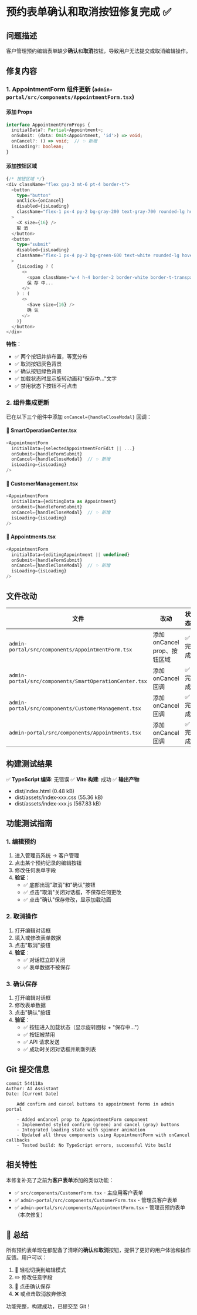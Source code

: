 # 预约表单确认和取消按钮修复完成 ✅

## 问题描述

客户管理预约编辑表单缺少**确认**和**取消**按钮，导致用户无法提交或取消编辑操作。

## 修复内容

### 1. **AppointmentForm 组件更新** (`admin-portal/src/components/AppointmentForm.tsx`)

#### 添加 Props
```typescript
interface AppointmentFormProps {
  initialData?: Partial<Appointment>;
  onSubmit: (data: Omit<Appointment, 'id'>) => void;
  onCancel?: () => void;  // ✨ 新增
  isLoading?: boolean;
}
```

#### 添加按钮区域
```typescript
{/* 按钮区域 */}
<div className="flex gap-3 mt-6 pt-4 border-t">
  <button
    type="button"
    onClick={onCancel}
    disabled={isLoading}
    className="flex-1 px-4 py-2 bg-gray-200 text-gray-700 rounded-lg hover:bg-gray-300 transition-colors font-medium disabled:opacity-50 disabled:cursor-not-allowed flex items-center justify-center gap-2"
  >
    <X size={16} />
    取 消
  </button>
  <button
    type="submit"
    disabled={isLoading}
    className="flex-1 px-4 py-2 bg-green-600 text-white rounded-lg hover:bg-green-700 transition-colors font-medium disabled:opacity-50 disabled:cursor-not-allowed flex items-center justify-center gap-2"
  >
    {isLoading ? (
      <>
        <span className="w-4 h-4 border-2 border-white border-t-transparent rounded-full animate-spin" />
        保 存 中...
      </>
    ) : (
      <>
        <Save size={16} />
        确 认
      </>
    )}
  </button>
</div>
```

**特性**：
- ✅ 两个按钮并排布置，等宽分布
- ✅ 取消按钮灰色背景
- ✅ 确认按钮绿色背景
- ✅ 加载状态时显示旋转动画和"保存中..."文字
- ✅ 禁用状态下按钮不可点击

### 2. **组件集成更新**

已在以下三个组件中添加 `onCancel={handleCloseModal}` 回调：

#### 📄 SmartOperationCenter.tsx
```typescript
<AppointmentForm
  initialData={selectedAppointmentForEdit || ...}
  onSubmit={handleFormSubmit}
  onCancel={handleCloseModal}  // ✨ 新增
  isLoading={isLoading}
/>
```

#### 📄 CustomerManagement.tsx
```typescript
<AppointmentForm
  initialData={editingData as Appointment}
  onSubmit={handleFormSubmit}
  onCancel={handleCloseModal}  // ✨ 新增
  isLoading={isLoading}
/>
```

#### 📄 Appointments.tsx
```typescript
<AppointmentForm
  initialData={editingAppointment || undefined}
  onSubmit={handleFormSubmit}
  onCancel={handleCloseModal}  // ✨ 新增
  isLoading={isLoading}
/>
```

## 文件改动

| 文件 | 改动 | 状态 |
|------|------|------|
| `admin-portal/src/components/AppointmentForm.tsx` | 添加 onCancel prop、按钮区域 | ✅ 完成 |
| `admin-portal/src/components/SmartOperationCenter.tsx` | 添加 onCancel 回调 | ✅ 完成 |
| `admin-portal/src/components/CustomerManagement.tsx` | 添加 onCancel 回调 | ✅ 完成 |
| `admin-portal/src/components/Appointments.tsx` | 添加 onCancel 回调 | ✅ 完成 |

## 构建测试结果

✅ **TypeScript 编译**: 无错误
✅ **Vite 构建**: 成功
✅ **输出产物**: 
- dist/index.html (0.48 kB)
- dist/assets/index-xxx.css (55.36 kB)
- dist/assets/index-xxx.js (567.83 kB)

## 功能测试指南

### 1. 编辑预约
1. 进入管理员系统 → 客户管理
2. 点击某个预约记录的编辑按钮
3. 修改任何表单字段
4. **验证**：
   - ✅ 底部出现"取消"和"确认"按钮
   - ✅ 点击"取消"关闭对话框，不保存任何更改
   - ✅ 点击"确认"保存修改，显示加载动画

### 2. 取消操作
1. 打开编辑对话框
2. 填入或修改表单数据
3. 点击"取消"按钮
4. **验证**：
   - ✅ 对话框立即关闭
   - ✅ 表单数据不被保存

### 3. 确认保存
1. 打开编辑对话框
2. 修改表单数据
3. 点击"确认"按钮
4. **验证**：
   - ✅ 按钮进入加载状态（显示旋转图标 + "保存中..."）
   - ✅ 按钮被禁用
   - ✅ API 请求发送
   - ✅ 成功时关闭对话框并刷新列表

## Git 提交信息

```
commit 544118a
Author: AI Assistant
Date: [Current Date]

    Add confirm and cancel buttons to appointment forms in admin portal
    
    - Added onCancel prop to AppointmentForm component
    - Implemented styled confirm (green) and cancel (gray) buttons
    - Integrated loading state with spinner animation
    - Updated all three components using AppointmentForm with onCancel callbacks
    - Tested build: No TypeScript errors, successful Vite build
```

## 相关特性

本修复补充了之前为**客户表单**添加的类似功能：
- ✅ `src/components/CustomerForm.tsx` - 主应用客户表单
- ✅ `admin-portal/src/components/CustomerForm.tsx` - 管理员客户表单
- ✅ `admin-portal/src/components/AppointmentForm.tsx` - 管理员预约表单（本次修复）

## 🎉 总结

所有预约表单现在都配备了清晰的**确认**和**取消**按钮，提供了更好的用户体验和操作反馈。用户可以：
1. 🔄 轻松切换到编辑模式
2. ✏️ 修改任意字段
3. 💾 点击确认保存
4. ❌ 或点击取消放弃修改

功能完整，构建成功，已提交至 Git！
